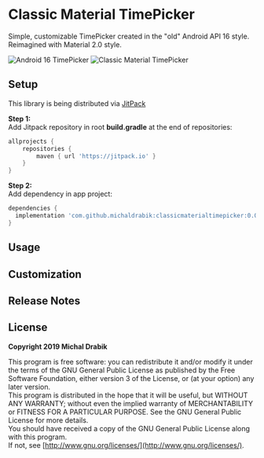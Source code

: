 Classic Material TimePicker
===========

Simple, customizable TimePicker created in the "old" Android API 16 style. Reimagined with Material 2.0 style.

![Android 16 TimePicker](https://i.ibb.co/7rqPs0v/Screenshot-2019-06-06-android-time-picker-Google-Search.png)
![Classic Material TimePicker](https://i.ibb.co/7rqPs0v/Screenshot-2019-06-06-android-time-picker-Google-Search.png)


## Setup
This library is being distributed via [JitPack](http://jitpack.io/)

**Step 1:**  
Add Jitpack repository in root **build.gradle** at the end of repositories:
```groovy
allprojects {
	repositories {
		maven { url 'https://jitpack.io' }
	}
}
```

**Step 2:**  
Add dependency in app project:
```groovy
dependencies {
  implementation 'com.github.michaldrabik:classicmaterialtimepicker:0.0.1'
}
```

## Usage
## Customization
## Release Notes

## License

**Copyright 2019 Michal Drabik**

This program is free software: you can redistribute it and/or modify it under the terms of the GNU General Public License as published by the Free Software Foundation, either version 3 of the License, or (at your option) any later version.  
This program is distributed in the hope that it will be useful, but WITHOUT ANY WARRANTY;
without even the implied warranty of MERCHANTABILITY or FITNESS FOR A PARTICULAR PURPOSE.
See the GNU General Public License for more details.  
You should have received a copy of the GNU General Public License along with this program.   
If not, see [http://www.gnu.org/licenses/](http://www.gnu.org/licenses/).
